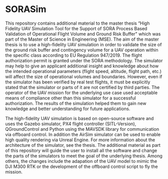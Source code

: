 # SORASim

This repository contains additional material to the master thesis “High Fidelity UAV Simulation Tool for the Support of SORA Process Based Validation of Operational Flight Volume and Ground Risk Buffer" which was part of the Master of Science in Engineering (MSE). The aim of the master thesis is to use a high-fidelity UAV simulation in order to validate the size of the ground risk buffer and contingency volume for a UAV operation within the specific class according to EU Regulation 947/2019. The flight authorization permit is granted under the SORA methodology. The simulator may help to give an applicant additional insight and knowledge about how the intended operational parameters (flight speed, altitude, flight path, etc.) will affect the size of operational volumes and boundaries. However, even if the simulator has been verified by real test flights, it must be explicitly stated that the simulator or parts of it are not certified by third parties. The operator of the UAV mission for the underlying use case used acceptable means of compliance other than this simulator for a successful authorization. The results of the simulation helped them to gain new knowledge and better understanding for future applications. 

The high-fidelity UAV simulation is based on open-source software and uses the Gazebo simulator, PX4 flight controller (SITL-Version), QGroundControl and Python using the MAVSDK library for communication via offboard control. In addition the AirSim simulator can be used to enable high quality rendering via Unreal Engine. For more information about the architecture of the simulator, see the thesis. The additional material as part of this repository will guide the user to install all the software and change the parts of the simulators to meet the goal of the underlying thesis. Among others, the changes include the adapation of the UAV model to mimic the DJI M300 RTK or the development of the offboard control script to fly the mission. 